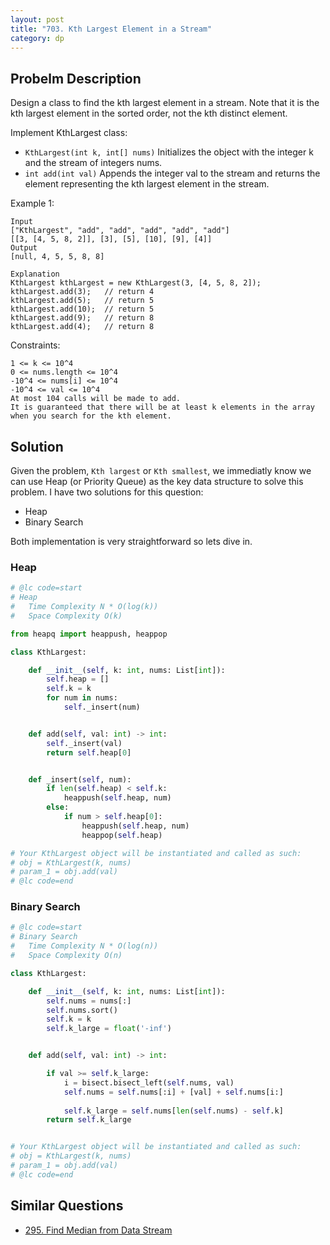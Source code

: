 ```yaml
---
layout: post
title: "703. Kth Largest Element in a Stream"
category: dp
---
```


## Probelm Description

Design a class to find the kth largest element in a stream. Note that it is the kth largest element in the sorted order, not the kth distinct element.

Implement KthLargest class:

- `KthLargest(int k, int[] nums)` Initializes the object with the integer k and the stream of integers nums.
- `int add(int val)` Appends the integer val to the stream and returns the element representing the kth largest element in the stream.


Example 1:

```
Input
["KthLargest", "add", "add", "add", "add", "add"]
[[3, [4, 5, 8, 2]], [3], [5], [10], [9], [4]]
Output
[null, 4, 5, 5, 8, 8]

Explanation
KthLargest kthLargest = new KthLargest(3, [4, 5, 8, 2]);
kthLargest.add(3);   // return 4
kthLargest.add(5);   // return 5
kthLargest.add(10);  // return 5
kthLargest.add(9);   // return 8
kthLargest.add(4);   // return 8
```

Constraints:

```
1 <= k <= 10^4
0 <= nums.length <= 10^4
-10^4 <= nums[i] <= 10^4
-10^4 <= val <= 10^4
At most 104 calls will be made to add.
It is guaranteed that there will be at least k elements in the array when you search for the kth element.
```

## Solution

Given the problem, `Kth largest` or `Kth smallest`, we immediatly know we can use Heap (or Priority Queue) as the key data structure to solve this problem. I have two solutions for this question:

- Heap
- Binary Search

Both implementation is very straightforward so lets dive in.


### Heap

```python
# @lc code=start
# Heap
#   Time Complexity N * O(log(k))
#   Space Complexity O(k)

from heapq import heappush, heappop

class KthLargest:

    def __init__(self, k: int, nums: List[int]):
        self.heap = []
        self.k = k
        for num in nums:
            self._insert(num)


    def add(self, val: int) -> int:
        self._insert(val)
        return self.heap[0]


    def _insert(self, num):
        if len(self.heap) < self.k:
            heappush(self.heap, num)
        else:
            if num > self.heap[0]:
                heappush(self.heap, num)
                heappop(self.heap)

# Your KthLargest object will be instantiated and called as such:
# obj = KthLargest(k, nums)
# param_1 = obj.add(val)
# @lc code=end
```


### Binary Search

```python
# @lc code=start
# Binary Search
#   Time Complexity N * O(log(n))
#   Space Complexity O(n)

class KthLargest:

    def __init__(self, k: int, nums: List[int]):
        self.nums = nums[:]
        self.nums.sort()
        self.k = k
        self.k_large = float('-inf')


    def add(self, val: int) -> int:

        if val >= self.k_large:
            i = bisect.bisect_left(self.nums, val)
            self.nums = self.nums[:i] + [val] + self.nums[i:]
        
            self.k_large = self.nums[len(self.nums) - self.k]
        return self.k_large


# Your KthLargest object will be instantiated and called as such:
# obj = KthLargest(k, nums)
# param_1 = obj.add(val)
# @lc code=end
```


## Similar Questions

- [295. Find Median from Data Stream](https://leetcode.com/problems/find-median-from-data-stream/)
